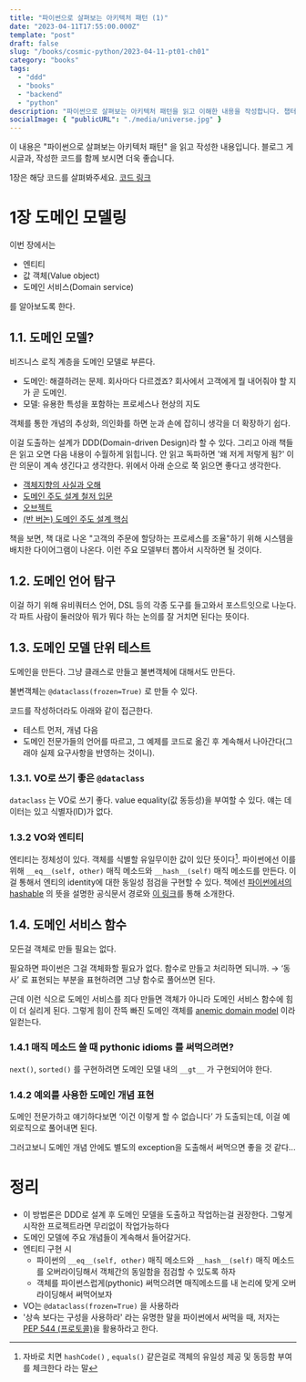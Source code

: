 ```yaml
---
title: "파이썬으로 살펴보는 아키텍처 패턴 (1)"
date: "2023-04-11T17:55:00.000Z"
template: "post"
draft: false
slug: "/books/cosmic-python/2023-04-11-pt01-ch01"
category: "books"
tags:
  - "ddd"
  - "books"
  - "backend"
  - "python"
description: "파이썬으로 살펴보는 아키텍처 패턴을 읽고 이해한 내용을 작성합니다. 챕터 1, 도메인 모델링에 대한 내용입니다."
socialImage: { "publicURL": "./media/universe.jpg" }
---
```


이 내용은 "파이썬으로 살펴보는 아키텍처 패턴" 을 읽고 작성한 내용입니다. 블로그 게시글과, 작성한 코드를 함께 보시면 더욱 좋습니다.

1장은 해당 코드를 살펴봐주세요. [코드 링크](https://github.com/s3ich4n/cosmicpython-study/tree/main/pt1/ch01)

# 1장 도메인 모델링

이번 장에서는

- 엔티티
- 값 객체(Value object)
- 도메인 서비스(Domain service)

를 알아보도록 한다.

## 1.1. 도메인 모델?

비즈니스 로직 계층을 도메인 모델로 부른다.

- 도메인: 해결하려는 문제. 회사마다 다르겠죠? 회사에서 고객에게 뭘 내어줘야 할 지가 곧 도메인.
- 모델: 유용한 특성을 포함하는 프로세스나 현상의 지도

객체를 통한 개념의 추상화, 의인화를 하면 눈과 손에 잡히니 생각을 더 확장하기 쉽다.

이걸 도출하는 설계가 DDD(Domain-driven Design)라 할 수 있다. 그리고 아래 책들은 읽고 오면 다음 내용이 수월하게 읽힙니다. 안 읽고 독파하면 '왜 저게 저렇게 됨?' 이란 의문이 계속 생긴다고 생각한다. 위에서 아래 순으로 쭉 읽으면 좋다고 생각한다.

- [객체지향의 사실과 오해](https://www.yes24.com/Product/Goods/18249021)
- [도메인 주도 설계 철저 입문](https://product.kyobobook.co.kr/detail/S000001766446)
- [오브젝트](https://product.kyobobook.co.kr/detail/S000001766367)
- [(반 버논) 도메인 주도 설계 핵심](https://www.yes24.com/Product/Goods/48577718)

책을 보면, 책 대로 나온 "고객의 주문에 할당하는 프로세스를 조율"하기 위해 시스템을 배치한 다이어그램이 나온다. 이런 주요 모델부터 뽑아서 시작하면 될 것이다.

## 1.2. 도메인 언어 탐구

이걸 하기 위해 유비쿼터스 언어, DSL 등의 각종 도구를 들고와서 포스트잇으로 나눈다. 각 파트 사람이 둘러앉아 뭐가 뭐다 하는 논의를 잘 거치면 된다는 뜻이다.

## 1.3. 도메인 모델 단위 테스트

도메인을 만든다. 그냥 클래스로 만들고 불변객체에 대해서도 만든다.

불변객체는 `@dataclass(frozen=True)` 로 만들 수 있다.

코드를 작성하더라도 아래와 같이 접근한다.

- 테스트 먼저, 개념 다음
- 도메인 전문가들의 언어를 따르고, 그 예제를 코드로 옮긴 후 계속해서 나아간다(그래야 실제 요구사항을 반영하는 것이니).

### 1.3.1. VO로 쓰기 좋은 `@dataclass`

`dataclass` 는 VO로 쓰기 좋다. value equality(값 동등성)을 부여할 수 있다. 얘는 데이터는 있고 식별자(ID)가 없다.

### 1.3.2 VO와 엔티티

엔티티는 정체성이 있다. 객체를 식별할 유일무이한 값이 있단 뜻이다[^1]. 파이썬에선 이를 위해 `__eq__(self, other)` 매직 메소드와 `__hash__(self)` 매직 메소드를 만든다. 이걸 통해서 엔티의 identity에 대한 동일성 점검을 구현할 수 있다. 책에선 [파이썬에서의 hashable](https://docs.python.org/3/glossary.html#term-hashable) 의 뜻을 설명한 공식문서 경로와 [이 링크](https://hynek.me/articles/hashes-and-equality/)를 통해 소개한다.

## 1.4. 도메인 서비스 함수

모든걸 객체로 만들 필요는 없다. 

필요하면 파이썬은 그걸 객체화할 필요가 없다. 함수로 만들고 처리하면 되니까. → ‘동사’ 로 표현되는 부분을 표현하려면 그냥 함수로 풀어쓰면 된다.

근데 이런 식으로 도메인 서비스를 죄다 만들면 객체가 아니라 도메인 서비스 함수에 힘이 더 실리게 된다. 그렇게 힘이 잔뜩 빠진 도메인 객체를 [anemic domain model](https://martinfowler.com/bliki/AnemicDomainModel.html) 이라 일컫는다.

### 1.4.1 매직 메소드 쓸 때 pythonic idioms 를 써먹으려면?

`next()`, `sorted()` 를 구현하려면 도메인 모델 내의 `__gt__` 가 구현되어야 한다.

### 1.4.2 예외를 사용한 도메인 개념 표현

도메인 전문가하고 얘기하다보면 ‘이건 이렇게 할 수 없습니다’ 가 도출되는데, 이걸 예외로직으로 풀어내면 된다.

그러고보니 도메인 개념 안에도 별도의 exception을 도출해서 써먹으면 좋을 것 같다...

# 정리

- 이 방법론은 DDD로 설계 후 도메인 모델을 도출하고 작업하는걸 권장한다. 그렇게 시작한 프로젝트라면 무리없이 작업가능하다
- 도메인 모델에 주요 개념들이 계속해서 들어갈거다.
- 엔티티 구현 시
    - 파이썬의  `__eq__(self, other)` 매직 메소드와 `__hash__(self)` 매직 메소드를 오버라이딩해서 객체간의 동일함을 점검할 수 있도록 하자
    - 객체를 파이썬스럽게(pythonic) 써먹으려면 매직메소드를 내 논리에 맞게 오버라이딩해서 써먹어보자
- VO는 `@dataclass(frozen=True)`  을 사용하라
- '상속 보다는 구성을 사용하라' 라는 유명한 말을 파이썬에서 써먹을 때, 저자는 [PEP 544 (프로토콜)](https://peps.python.org/pep-0544/)을 활용하라고 한다.

[^1]: 자바로 치면 `hashCode()` , `equals()` 같은걸로 객체의 유일성 제공 및 동등함 부여를 체크한다 라는 말
